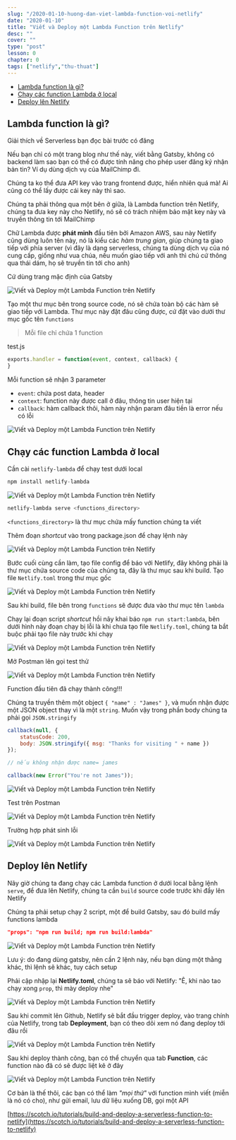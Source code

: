 ```yaml
---
slug: "/2020-01-10-huong-dan-viet-lambda-function-voi-netlify"
date: "2020-01-10"
title: "Viết và Deploy một Lambda Function trên Netlify"
desc: ""
cover: ""
type: "post"
lesson: 0
chapter: 0
tags: ["netlify","thu-thuat"]
---
```


<!-- TOC -->

- [Lambda function là gì?](#lambda-function-là-gì)
- [Chạy các function Lambda ở local](#chạy-các-function-lambda-ở-local)
- [Deploy lên Netlify](#deploy-lên-netlify)

<!-- /TOC -->
## Lambda function là gì?

Giải thích về Serverless bạn đọc bài trước có đăng

Nếu bạn chỉ có một trang blog như thế này, viết bằng Gatsby, không có backend làm sao bạn có thể có được tính năng cho phép user đăng ký nhận bản tin? Ví dụ dùng dịch vụ của MailChimp đi.

Chúng ta ko thể đưa API key vào trang frontend được, hiển nhiên quá mà! Ai cũng có thể lấy được cái key này thì sao.

Chúng ta phải thông qua một bên ở giữa, là Lambda function trên Netlify, chúng ta đưa key này cho Netlify, nó sẽ có trách nhiệm bảo mật key này và truyền thông tin tới MailChimp

Chữ Lambda được **phát minh** đầu tiên bởi Amazon AWS, sau này Netlify cũng dùng luôn tên này, nó là kiểu các *hàm trung gian*, giúp chúng ta giao tiếp với phía server (vì đây là dạng serverless, chúng ta dùng dịch vụ của nó cung cấp, giống như vua chúa, nếu muốn giao tiếp với anh thì chú cứ thông qua thái dám, họ sẽ truyền tin tới cho anh)

Cứ dùng trang mặc định của Gatsby

![Viết và Deploy một Lambda Function trên Netlify](https://scotch-res.cloudinary.com/image/upload/dpr_1,w_800,q_auto:good,f_auto/v1540301648/sv9k9cv1zdtr4ebqpr09.png)


Tạo một thư mục bên trong source code, nó sẽ chứa toàn bộ các hàm sẽ giao tiếp với Lambda. Thư mục này đặt đâu cũng được, cứ đặt vào dưới thư mục gốc tên `functions`

> Mỗi file chỉ chứa 1 function


test.js

```js
exports.handler = function(event, context, callback) {
}
```

Mỗi function sẽ nhận 3 parameter 
- `event`: chứa post data, header
- `context`: function này được call ở đâu, thông tin user hiện tại
- `callback`: hàm callback thôi, hàm này nhận param đâu tiền là error nếu có lỗi

![Viết và Deploy một Lambda Function trên Netlify](https://scotch-res.cloudinary.com/image/upload/dpr_1,w_800,q_auto:good,f_auto/v1540301809/exdwztr8lfepei1x88ux.png)

## Chạy các function Lambda ở local

Cần cài `netlify-lambda` để chạy test dưới local 

```js
npm install netlify-lambda
```

![Viết và Deploy một Lambda Function trên Netlify](https://scotch-res.cloudinary.com/image/upload/dpr_1,w_800,q_auto:good,f_auto/v1540301932/y8uyqgcmxa8i9sczpljo.png)

```powershell
netlify-lambda serve <functions_directory>
```

`<functions_directory>` là thư mục chứa mấy function chúng ta viết


Thêm đoạn *shortcut* vào trong package.json để chạy lệnh này

![Viết và Deploy một Lambda Function trên Netlify](https://scotch-res.cloudinary.com/image/upload/dpr_1,w_800,q_auto:good,f_auto/v1540302074/xnpujx0smgs1ftul0hr2.png)

Bước cuối cùng cần làm, tạo file config để báo với Netlify, đây không phải là thư mục chứa source code của chúng ta, đây là thư mục sau khi build. Tạo file `Netlify.toml` trong thư mục gốc

![Viết và Deploy một Lambda Function trên Netlify](https://scotch-res.cloudinary.com/image/upload/dpr_1,w_800,q_auto:good,f_auto/v1540302243/gzlbxxtidpi0lukcxmmy.png)

Sau khi build, file bên trong `functions` sẽ được đưa vào thư mục tên `lambda`

Chạy lại đoạn script *shortcut* hồi nãy khai báo `npm run start:lambda`, bên dưới hình này đoạn chạy bị lỗi là khi chưa tạo file `Netlify.toml`, chúng ta bắt buộc phải tạo file này trước khi chạy

![Viết và Deploy một Lambda Function trên Netlify](https://scotch-res.cloudinary.com/image/upload/dpr_1,w_800,q_auto:good,f_auto/v1540302301/vyr4hwlxacgkhvkvhzdn.png)

Mở Postman lên gọi test thử

![Viết và Deploy một Lambda Function trên Netlify](https://scotch-res.cloudinary.com/image/upload/dpr_1,w_800,q_auto:good,f_auto/v1540302549/jblo4vceh9ylxxipnct8.png)

Function đầu tiên đã chạy thành công!!!

Chúng ta truyền thêm một object `{ "name" : "James" }`, và muốn nhận được một JSON object thay vì là một `string`. Muốn vậy trong phần body chúng ta phải gọi `JSON.stringify`

```js
callback(null, {
    statusCode: 200,
    body: JSON.stringify({ msg: "Thanks for visiting " + name })
});

// nếu không nhận được name= james

callback(new Error("You're not James"));
```


![Viết và Deploy một Lambda Function trên Netlify](https://scotch-res.cloudinary.com/image/upload/dpr_1,w_800,q_auto:good,f_auto/v1540303047/s7lrt4qmn8svganfbd6s.png)


Test trên Postman

![Viết và Deploy một Lambda Function trên Netlify](https://scotch-res.cloudinary.com/image/upload/dpr_1,w_800,q_auto:good,f_auto/v1540303082/gmlkczsp2hhlasrrko2d.png)

Trường hợp phát sinh lỗi

![Viết và Deploy một Lambda Function trên Netlify](https://scotch-res.cloudinary.com/image/upload/dpr_1,w_800,q_auto:good,f_auto/v1540303092/y1uu9ipfgy0rq6p3mtwr.png)


## Deploy lên Netlify

Nãy giờ chúng ta đang chạy các Lambda function ở dưới local bằng lệnh `serve`,  để đưa lên Netlify, chúng ta cần `build` source code trước khi đẩy lên Netlify

Chúng ta phải setup chạy 2 script, một để build Gatsby, sau đó build mấy functions lambda

```json
"props": "npm run build; npm run build:lambda"
```

![Viết và Deploy một Lambda Function trên Netlify](https://scotch-res.cloudinary.com/image/upload/dpr_1,w_800,q_auto:good,f_auto/v1540315111/hv7omcr0angknnup175q.png)

Lưu ý: do đang dùng gatsby, nên cần 2 lệnh này, nếu bạn dùng một thằng khác, thì lệnh sẽ khác, tuy cách setup

Phải cập nhập lại **Netlify.toml**, chúng ta sẽ báo với Netlify: "Ê, khi nào tao chạy xong `prop`, thì mày deploy nhe"

![Viết và Deploy một Lambda Function trên Netlify](https://scotch-res.cloudinary.com/image/upload/dpr_1,w_800,q_auto:good,f_auto/v1540315122/lytjmmofmjjgixzxycwo.png)

Sau khi commit lên Github, Netlify sẽ bắt đầu trigger deploy, vào trang chính của Netlify, trong tab **Deployment**, bạn có theo dõi xem nó đang deploy tới đâu rồi

![Viết và Deploy một Lambda Function trên Netlify](https://scotch-res.cloudinary.com/image/upload/dpr_1,w_800,q_auto:good,f_auto/v1540315158/kulpc3u2tqftgxijpr6c.png)

Sau khi deploy thành công, bạn có thể chuyển qua tab **Function**, các function nào đã có sẽ được liệt kê ở đây

![Viết và Deploy một Lambda Function trên Netlify](https://scotch-res.cloudinary.com/image/upload/dpr_1,w_800,q_auto:good,f_auto/v1540315181/nblkoi0l6shvdvvybtje.png)

Cơ bản là thế thôi, các bạn có thể làm *"mọi thứ"* với function mình viết (miễn là nó có cho), như gửi email, lưu dữ liệu xuống DB, gọi một API

[https://scotch.io/tutorials/build-and-deploy-a-serverless-function-to-netlify](https://scotch.io/tutorials/build-and-deploy-a-serverless-function-to-netlify)


